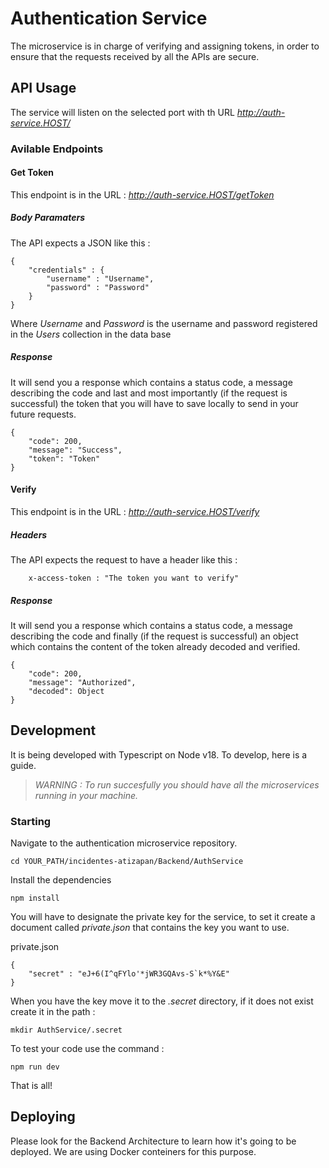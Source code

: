 # Authentication Service
The microservice is in charge of verifying and assigning tokens, in order to ensure that the requests received by all the APIs are secure.

## API Usage
The service will listen on the selected port with th URL _http://auth-service.HOST/_

### Avilable Endpoints

#### Get Token 
This endpoint is in the URL :  _http://auth-service.HOST/getToken_

##### Body Paramaters 
The API expects a JSON like this : 

```
{
	"credentials" : {
		"username" : "Username",
		"password" : "Password"
	}
}
```

Where _Username_ and _Password_ is the username and password registered in the _Users_ collection in the data base

##### Response 
It will send you a response which contains a status code, a message describing the code and last and most importantly (if the request is successful) the token that you will have to save locally to send in your future requests.

```
{
	"code": 200,
	"message": "Success",
	"token": "Token"
}
```

#### Verify 
This endpoint is in the URL :  _http://auth-service.HOST/verify_

##### Headers 
The API expects the request to have a header like this : 

```
    x-access-token : "The token you want to verify"
```

##### Response 
It will send you a response which contains a status code, a message describing the code and finally (if the request is successful) an object which contains the content of the token already decoded and verified.

```
{
	"code": 200,
	"message": "Authorized",
	"decoded": Object
}
```

## Development
It is being developed with Typescript on Node v18. To develop, here is a guide.

> _WARNING : To run succesfully you should have all the microservices running in your machine._

### Starting
Navigate to the authentication microservice repository.

`cd YOUR_PATH/incidentes-atizapan/Backend/AuthService`

Install the dependencies

`npm install`

You will have to designate the private key for the service, to set it create a document called _private.json_ that contains the key you want to use. 

private.json

```
{
    "secret" : "eJ+6(I^qFYlo'*jWR3GQAvs-S`k*%Y&E" 
}
```

When you have the key move it to the _.secret_ directory, if it does not exist create it in the path : 

`mkdir AuthService/.secret`

To test your code use the command :

`npm run dev`

That is all!

## Deploying

Please look for the Backend Architecture to learn how it's going to be deployed. We are using Docker conteiners for this purpose.
